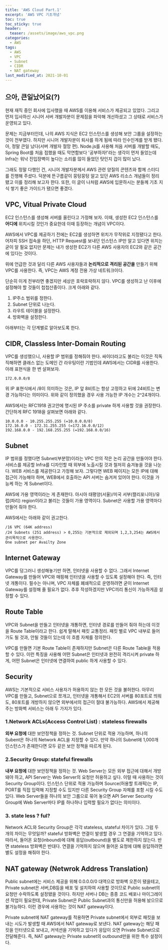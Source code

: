 ```yaml
---
title: 'AWS Cloud Part.1'
excerpt: 'AWS VPC 기초개념'
toc: true
toc_sticky: true
header:
  teaser: /assets/image/aws_vpc.png
categories:
  - AWS
tags:
  - AWS
  - VPC
  - Subnet
  - CIDR 
  - NAT gateway
last_modified_at: 2021-10-01
---
```


## 으아, 큰일났어요(?)
현재 재직 중인 회사에 입사했을 때 AWS를 이용해 서비스가 제공되고 있었다. 그리고 먼저 입사하신 시니어 서버 개발자분이 문제점을 파악해 개선하셨고 그 상태로 서비스가 운영되고 있다.

문제는 지금부터인데, 나의 AWS 지식은 EC2 인스턴스를 생성해 보안 그룹을 설정하는 것이 전부였다. 하지만 시니어 개발자분이 퇴사를 하게 됨에 따라 인수인계를 받게 됐다. 아, 정말 큰일 났다(서버 개발자 절망 편).
Node.js를 사용해 처음 서버를 개발할 때도, Spring Boot를 처음 접했을 때도 막연함보다 '공부하자!'라는 생각이 먼저 들었는데 Infra는 워낙 진입장벽이 높다는 소리를 많이 들었던 탓인지 겁이 많이 났다.

그래도 정말 다행인 건, 시니어 개발자분께서 AWS 관련 양질의 콘텐츠와 함께 스터디를 진행해 주셨다. 덕분에 뜬구름같이 뭉텅뭉텅 알고 있던 AWS 리소스 개념들이 정리됐고 이를 정리해 보고자 한다.
또한, 이 글이 나처럼 AWS에 입문하시는 분들께 기초 지식 쌓기 좋은 가이드가 됐으면 좋겠다.

## VPC, Vitual Private Cloud
EC2 인스턴스를 생성해 서버를 올린다고 가정해 보자. 이때, 생성한 EC2 인스턴스를 __어디에__ 위치시킬 것인가 중요한데 이때 등장하는 개념이 VPC이다.

AWS에서 VPC를 제공하기 전에는 EC2를 생성하면 위치가 무작위로 지정됐다고 한다.
어차피 SSH 접속을 하던, HTTP Request를 보내던 인스턴스 IP만 알고 있다면 위치는 굳이 알 필요 없지만 문제는 내가 생성한 EC2가 다른 AWS 사용자의 EC2와 같은 공간에 있다는 것이다.

위에 언급한 것과 달리 다른 AWS 사용자들과 __논리적으로 격리된 공간을__ 만들기 위해 VPC를 사용한다. 즉, VPC는 AWS 계정 전용 가상 네트워크이다.

단순히 이게 전부라면 좋겠지만 세상은 호락호락하지 않다. VPC를 생성하고 난 이후에 설정해야 할 것들이 첩첩산중이다. 크게 아래와 같다.  
1. IP주소 범위를 정한다.
2. Subnet 단위로 나눈다.
3. 라우트 테이블을 설정한다.
4. 방화벽을 설정한다.

아래부터는 각 단계별로 알아보도록 한다. 

## CIDR, Classless Inter-Domain Routing
VPC를 생성했으니, 사용할 IP 범위를 정해줘야 한다. 싸이더라고도 불리는 이것은 직독직해하면 클래스 없는 도메인 간 라우팅이란 기법인데 AWS에서는 CIDR를 사용한다. 아래 표현식을 한 번 살펴보자. 

```
172.0.0.0/8
```
위 IP 표현식에서 /8이 의미하는 것은, IP 앞 8비트는 항상 고정하고 뒤에 24비트는 변경 가능하다는 의미이다. 위와 같이 정의했을 경우 사용 가능한 IP 개수는 2^24개이다. 

AWS에서는 RFC1918 권고안에 명시된 IP 주소를 private 하게 사용할 것을 권장한다. 간단하게 RFC 1918을 살펴보면 아래와 같다.
```
10.0.0.0 - 10.255.255.255 (=10.0.0.0/8)
172.16.0.0 - 172.31.255.255 (=172.16.0.0/12)
192.168.0.0 - 192.168.255.255 (=192.168.0.0/16) 
```

## Subnet
IP 범위를 정했다면 Subnet(부분망)이라는 VPC 안의 작은 논리 공간을 만들어야 한다. 서비스를 제공할 Infra를 디자인할 때 외부에 노출시킬 것과 철저히 숨겨놓을 것을 나눈다.
WEB 서비스를 제공한다고 가정해 보자. 그렇다면 WEB 페이지는 모든 IP에 대해 접근이 가능해야 하며, WEB에서 호출하는 API 서버는 숨겨져 있어야 한다. 이것을 가능케 하는 게 Subnet이다.

AWS에 가용 영역이라는 게 존재한다. 아시아 태평양(서울)/미국 서부(캘리포니아)/유럽(파리) region이라고 불리는 것들이 가용 영역이다. Subnet은 사용할 가용 영역마다 만들어 줘야 한다.   

AWS에서는 아래와 같이 권고한다.
```
/16 VPC (64K address)
/24 Subnets (251 address) > 0,255는 기본적으로 제외되며 1,2,3,254는 AWS에서 관리목적으로 사용한다.
One subnet per Availty Zone
```

## Internet Gateway
VPC를 덩그러니 생성해놓기만 하면, 인터넷을 사용할 수 없다. 그래서 Internet Gateway를 만들어 VPC와 매핑해 인터넷을 사용할 수 있도록 설정해야 한다. 즉, 인터넷 개통이다.
필수는 아니며, VPC 자체를 폐쇄적으로 운영하려면 굳이 Internet Gateway를 설정해 줄 필요가 없다. 추후 작성하겠지만 VPC끼리 통신이 가능하게끔 설정할 수 있다.

## Route Table 
VPC와 Subnet을 만들고 인터넷을 개통하면, 인터넷 경로를 만들어 줘야 하는데 이것을 Route Table이라고 한다. 쉽게 말해서 패킷 교통정리. 패킷 별로 VPC 내부로 들어가도 될 것과, 안될 것들이 있는데 이 흐름 자체를 정의한다.

VPC를 만들면 기본 Route Table이 존재하지만 Subnet은 다른 Route Table을 적용할 수 있다. 이런 특징을 사용해 어떤 Subnet은 인터넷과 완전히 격리시켜 private 하게, 어떤 Subnet은 인터넷에 연결하여 public 하게 사용할 수 있다.  

## Security 
AWS는 기본적으로 서비스 사용자가 허용하지 않는 한 모든 것을 불허한다.
아무리 VPC를 만들고, Subnet으로 쪼개고, 인터넷을 개통해서 EC2의 서버를 80포트로 띄워도, 80포트를 개방하지 않으면 외부에서의 접근이 절대 불가능하다.
AWS에서 제공해 주는 방화벽 서비스는 아래 두 가지가 있다. 

### 1.Network ACLs(Access Control List) : stateless firewalls
__외부 요청에__ 대한 보안정책을 정하는 것.
Subnet 단위로 적용 가능하며, 하나의 Subent은 하나의 Network ACL을 지정할 수 있다.
만약 하나의 Subnet에 1,000개 인스턴스가 존재한다면 모두 같은 보안 정책을 따르게 된다.

### 2.Security Group: stateful firewalls
__내부 요청에__ 대한 보안정책을 정하는 것.
Web Server는 모든 외부 접근에 대해서 개방돼야 하고, API Server는 Web Server의 요청만 허용하고 싶다.
이럴 때 사용하는 것이 Security Group이다.
인스턴스 단위로 적용 가능하며 Source(허용할 트래픽)는 IP, PORT를 직접 입력해 지정할 수도 있지만 다른 Security Group 자체를 포함 시킬 수도 있다.
Web Server들을 하나의 보안 그룹으로 묶어 놓으면 API Server Security Group에 Web Server마다 IP를 하나하나 입력할 필요가 없다는 의미이다.

### 3. state less ? ful?
Network ACL와 Security Group은 각각 stateless, stateful 차이가 있다. 그럼 두 개의 차이는 무엇일까?
stateful 방화벽은 연결이 발생할 경우 그 연결을 기억하고 있다. 따라서, 들어온 요청(inbound)에 대해 응답(outbound)을 별도로 제한하지 않는다.
반면 stateless 방화벽은 반대다.
연결을 기억하지 않으며 들어온 요청에 대해 응답하려면 별도 설정을 해줘야 한다.

## NAT gateway (Netwrok Address Translation)
Public subnet에는 서비스 제공을 위해 0.0.0.0/0 대역으로 방화벽 오픈이 됐을테고, Private subnet은 서버,DB등을 배포 및 설치하여 사용할 것이므로 Public subnet의 요청만 수락하도록 설정됐을 것이다.
하지만 서버나 DB는 종종 코드 배포나 마이그레이션 작업이 필요한데, Private Subnet은 Public Subnet과의 통신만을 허용해 놨으므로 불가능하다.
이런 경우에 사용하는 것이 NAT gateway이다.

Private subnet에 NAT gateway를 적용하면 Private subnet에서 외부로 패킷을 보내는 시도가 발생할 때 AWS에서 NAT gateway로 보낸다.
NAT gateway는 해당 패킷을 인터넷으로 보내고, 커넥션을 기억하고 있다가 응답이 오면 Private Subnet으로 전달해준다.
즉, NAT gateway는 Private subnet의 outbound만을 위한 특수 설정이다. 